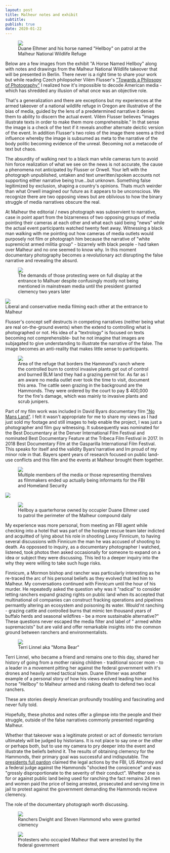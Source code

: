 ```yaml
---
layout: post
title: Malheur notes and exhibit
subtitle: 
publish: true
date: 2020-01-22  
---
```


<figure>
<img src="https://jonkalev.s3-us-west-2.amazonaws.com/DSCF3957-Malheur-Hellboy-dip.jpg">
<figcaption> Duane Elhmer and his horse named "Hellboy" on patrol at the Malheur National Wildlife Refuge</figcaption>
</figure>

Below are a few images from the exhibit "A Horse Named Hellboy" along with notes and drawings from the Malheur National Wildlife takeover that will be presented in Berlin.
There never is a right time to share your work but while reading Czech philopsoher Vilém Flusser's <a href="https://www.press.uchicago.edu/ucp/books/book/distributed/T/bo3535843.html">"Towards a Philosopy of Photography"</a> I realized how it's impossible to decode American media - which has shredded any illusion of what once was an objective role.

 That's a generalization and there are exceptions but my experiences at the armed takeover of a national wildlife refuge in Oregon are illustrative of the bias of media, guided by the lens of a predetermined narrative it denies them to ability to discern the actual event.
 Vilém Flusser believes "images illustrate texts in order to make them more comprehensible."
 In that sense the image is a check of the text if it reveals another alternate deictic version of the event.
 In addition Flusser's two roles of the image there seems a third influence whereby the image is subsumed as meta to the narrative of the body politic becoming evidence of the unreal. Becoming not a metacode of text but chaos.
 
 The absurdity of walking next to a black man while cameras turn to avoid him force realization of what we see on the news is not accurate, the cause a phenomena not anticipated by Flusser or Orwell. Your left with the photograph unpublished, untaken and text unwritten/spoken accounts not supporting either narrative being true...but unknown. Something false legitimized by exclusion, shaping a country's opinions. Thats much weirder than what Orwell imagined our future as it appears to be unconscious. We recognize there are two opposing views but are oblivious to how the binary struggle of media narratives obscure the real.
 
 At Malheur the editorial / news photograph was subservient to narrative, case in point apart from the bizarreness of two opposing groups of media pointing their cameras at each other and what each said being "news" while the actual event participants watched twenty feet away. Witnessing a black man walking with me pointing out how cameras of media outlets would purposely not film or photograph him because the narrative of "white supremicist armed militia group" - bizarrely with black people - had taken over Malheur and no one seemed to know why.
 In this moment documentary photography becomes a revolutionary act disrupting the false narrative and revealing the absurd.
   <figure>
<img src="https://jonkalev.s3-us-west-2.amazonaws.com/DSCF3923-Malheur_02.jpg">
 <figcaption>The demands of those protesting were on full display at the entrance to Malhuer despite confusingly mostly not being mentioned in mainstream media until the president granted clemency two years later </figcaption>
 
</figure>
 <img src="https://jonkalev.s3-us-west-2.amazonaws.com/malheur_13.jpg">
 <figcaption>Liberal and conservative media filming each other at the entrance to Malheur </figcaption>


 Flusser's concept self destructs in competing narratives (neither being what are real on-the-ground events) when the extend to controlling what is photographed or not. His idea of a "textrology" is focused on texts becoming not comprehensible- but he not imagine that images are subjagated to give understanding to illustrate the narrative of the false. 
 The image becomes an anti-reality that makes little sense to participants. 


 <figure>
<img src="https://jonkalev.s3-us-west-2.amazonaws.com/DSCF4057-Malheur_HammondCows.jpg">
 <figcaption> Area of the refuge that borders the Hammond's ranch where the controlled burn to control invasive plants got out of control and burned BLM land they had a grazing permit for. As far as I am aware no media outlet ever took the time to visit, document this area. The cattle seen grazing in the background are the Hammonds. They were ordered by the court to pay $ 400,000 for the fire's damage, which was mainly to invasive plants and scrub junipers.  </figcaption>
</figure>
     
 <p>
Part of my film work was included in David Byars documentary film <a href="https://www.amazon.com/No-Mans-Land-Steve-Grasty/dp/B075RS7ZCY">"No Mans Land"</a>. I felt it wasn't appropriate for me to share my views as I had just sold my footage and still images to help enable the project, I was just a photographer and film guy witnessing.
 It subsequently was nominated for the Best Documentary at the Denver International Film Festival and nominated Best Documentary Feature at the Tribeca Film Festival in 2017. In 2018 Best Documentary Film at the Gasparilla International Film Festival.
 This speaks for itself and the validity Byars'narrative and Im proud of my minor role in that.
 Bayers spent years of research focused on public land-use conflicts and this film and the events at Malheur brought them together.

<p>
<figure>
<img src="https://jonkalev.s3-us-west-2.amazonaws.com/20200113_malheur-01.jpg">
<figcaption>Multiple members of the media or those representing themslves as filmmakers ended up actually being informants for the FBI and Homeland Security</figcaption>
</figure>
 
 <img src="https://jonkalev.s3-us-west-2.amazonaws.com/malheur_12.jpg">
 
<figure>
<img src="https://jonkalev.s3-us-west-2.amazonaws.com/DSCF3982-Malhuer-Hellboy-dip2.jpg">
<figcaption> Hellboy a quarterhorse owned by occupier Duane Elhmer used to patrol the perimeter of the Malheur compound daily</figcaption>
</figure>

<p>

My experience was more personal, from meeting an FBI agent while checking into a hotel that was part of the hostage rescue team later indicted and acquitted of lying about his role in shooting Lavoy Finnicum, to having several discussions with Finnicum the man he was accused of shooting to death. As oppossed to inquiry, as a documentary photographer I watched, listened, took photos then asked occasionally for someone to expand on a idea or subject they were discussing. This led to a deeper inquiry into the why they were willing to take such huge risks.

Finnicum, a Mormon bishop and rancher was particularly interesting as he re-traced the arc of his personal beliefs as they evolved that led him to Malheur. My conversations continued with Finnicum until the hour of his murder. 
He repeatedly asked the question why was it "radical" to consider letting ranchers expand grazing rights on public land when its accepted that multinational oil companies can construct fracking operations and pipelines permantly altering an ecosystem and poisoning its water. Would'nt ranching - grazing cattle and controlled burns that mimic ten thousand years of buffalo herds and seasonal wildfires - be a more sustainable alternative?" These questions never escaped the media filter and label of " armed white supremacists" but are valid and offer remarkable insights into the common ground between ranchers and environmentalists.
<figure>
<img src="https://jonkalev.s3-us-west-2.amazonaws.com/Malheur_Terri.jpg">
<figcaption>Terri Linnel aka "Moma Bear"</figcaption>
</figure>
Terri Linnel, who became a friend and remains one to this day, shared her history of going from a mother raising children - traditional soccer mom - to a leader in a movement pitting her against the federal government with it's drones and heavily armed tactical team.
Duane Elhmer was another example of a personal story of how his views evolved leading him and his horse "Hellboy" to Malheur armed and risking death to defend two local ranchers. 

These are stories deeply American profoundly troubling and fascinating and never fully told. 

Hopefully, these photos and notes offer a glimpse into the people and their struggle, outside of the false narratives commonly presented regarding Malheur. 
<p>Whether that takeover was a legitimate protest or act of domestic terrorism ultimately will be judged by historians. It is not place to say one or the other or perhaps both, but to use my camera to pry deeper into the event and illustrate the beliefs behind it. The results of obtaining clemency for the Hammonds, their primary goal was successful and indisputable. The <a href="https://www.whitehouse.gov/briefings-statements/statement-press-secretary-regarding-executive-clemency-dwight-steven-hammond/">  presidents full pardon</a> claimed the legal actions by the FBI, US Attorney and a federal judge against the Hammonds "shocked the consicence" and was "grossly disproportionate to the severity of their conduct". 
 Whether one is for or against public land being used for ranching the fact remains 24 men and women paid the price of being arrested, prosecuted and serving time in jail to protest against the government demanding the Hammonds recieve clemency.
 
 The role of the documentary photograph worth discussing.
 



<figure>
<img src="https://jonkalev.s3-us-west-2.amazonaws.com/Malheur_Hammonds.jpg">
<figcaption>Ranchers Dwight and Steven Hammond who were granted clemency</figcaption>
</figure>
<figure>
<img src="https://jonkalev.s3-us-west-2.amazonaws.com/malheur_15.jpg">
<figcaption>Protesters who occupied Malheur that were arrested by the federal government</figcaption>
</figure>




